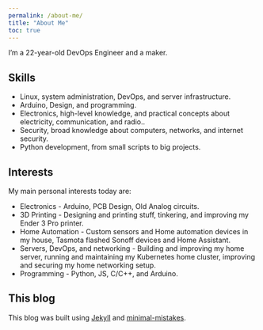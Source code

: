 ```yaml
---
permalink: /about-me/
title: "About Me"
toc: true
---
```


I’m a 22-year-old DevOps Engineer and a maker.

## Skills

* Linux, system administration, DevOps, and server infrastructure.
* Arduino, Design, and programming.
* Electronics, high-level knowledge, and practical concepts about electricity, communication, and radio..
* Security, broad knowledge about computers, networks, and internet security.
* Python development, from small scripts to big projects.

## Interests

My main personal interests today are:

* Electronics - Arduino, PCB Design, Old Analog circuits.
* 3D Printing - Designing and printing stuff, tinkering, and improving my Ender 3 Pro printer.
* Home Automation - Custom sensors and Home automation devices in my house, Tasmota flashed Sonoff devices and Home Assistant.
* Servers, DevOps, and networking - Building and improving my home server, running and maintaining my Kubernetes home cluster, improving and securing my home networking setup.
* Programming - Python, JS, C/C++, and Arduino.

## This blog

This blog was built using [Jekyll](https://github.com/jekyll/jekyll) and [minimal-mistakes](https://github.com/mmistakes/minimal-mistakes).
